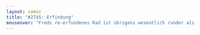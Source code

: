 ```yaml
---
layout: comic
title: "#2745: Erfindung"
mouseover: "Freds re-erfundenes Rad ist übrigens wesentlich runder als das Original. Und plüschiger."
---
```

